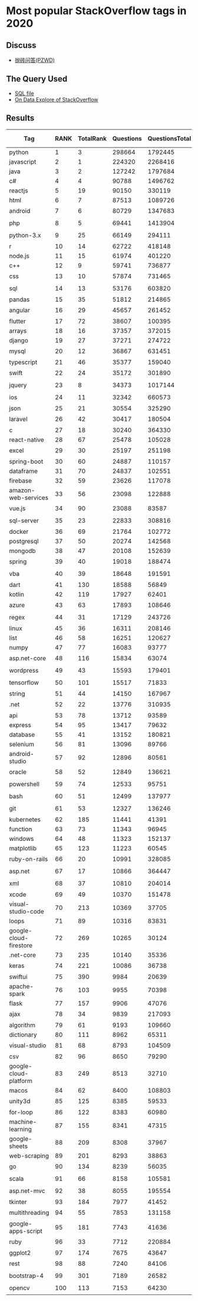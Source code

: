 # Most popular StackOverflow tags in 2020

## Discuss

- [抛砖问答(PZWD)](https://pzwd.net/d/25)

## The Query Used

- [SQL file](../queries/most-popular-stackoverflow-tags-in-nq-20yy.sql)
- [On Data Explore of StackOverflow](https://data.stackexchange.com/stackoverflow/revision/1460196/1792865/most-popular-stackoverflow-tags-in-2020)

## Results

| Tag                    | RANK | TotalRank | Questions | QuestionsTotal | Rank Changes |
| ---------------------- | ---- | --------- | --------- | -------------- | ------------ |
| python                 | 1    | 3         | 298664    | 1792445        | -            |
| javascript             | 2    | 1         | 224320    | 2268416        | -            |
| java                   | 3    | 2         | 127242    | 1797684        | -            |
| c#                     | 4    | 4         | 90788     | 1496762        | -            |
| reactjs                | 5    | 19        | 90150     | 330119         | ⬆️ 4         |
| html                   | 6    | 7         | 87513     | 1089726        | ⬆️ 1         |
| android                | 7    | 6         | 80729     | 1347683        | ⬇️ 2         |
| php                    | 8    | 5         | 69441     | 1413904        | ⬇️ 2         |
| python-3.x             | 9    | 25        | 66149     | 294111         | ⬇️ 1         |
| r                      | 10   | 14        | 62722     | 418148         | ⬆️ 1         |
| node.js                | 11   | 15        | 61974     | 401220         | ⬆️ 4         |
| c++                    | 12   | 9         | 59741     | 736877         | ⬆️ 2         |
| css                    | 13   | 10        | 57874     | 731465         | ⬇️ 1         |
| sql                    | 14   | 13        | 53176     | 603820         | ⬇️ 1         |
| pandas                 | 15   | 35        | 51812     | 214865         | ⬆️ 1         |
| angular                | 16   | 29        | 45657     | 261452         | ⬇️ 6         |
| flutter                | 17   | 72        | 38607     | 100395         | ⬆️ 15        |
| arrays                 | 18   | 16        | 37357     | 372015         | ⬆️ 3         |
| django                 | 19   | 27        | 37271     | 274722         | ⬆️ 4         |
| mysql                  | 20   | 12        | 36867     | 631451         | ⬇️ 3         |
| typescript             | 21   | 46        | 35377     | 159040         | ⬆️ 1         |
| swift                  | 22   | 24        | 35172     | 301890         | ⬇️ 3         |
| jquery                 | 23   | 8         | 34373     | 1017144        | ⬇️ 5         |
| ios                    | 24   | 11        | 32342     | 660573         | ⬇️ 4         |
| json                   | 25   | 21        | 30554     | 325290         | -            |
| laravel                | 26   | 42        | 30417     | 180504         | ⬇️ 2         |
| c                      | 27   | 18        | 30240     | 364330         | ⬆️ 1         |
| react-native           | 28   | 67        | 25478     | 105028         | ⬆️ 3         |
| excel                  | 29   | 30        | 25197     | 251198         | ⬇️ 3         |
| spring-boot            | 30   | 60        | 24887     | 110157         | -            |
| dataframe              | 31   | 70        | 24837     | 102551         | ⬆️ 8         |
| firebase               | 32   | 59        | 23626     | 117078         | ⬆️ 3         |
| amazon-web-services    | 33   | 56        | 23098     | 122888         | ⬆️ 5         |
| vue.js                 | 34   | 90        | 23088     | 83587          | ⬇️ 1         |
| sql-server             | 35   | 23        | 22833     | 308816         | ⬇️ 8         |
| docker                 | 36   | 69        | 21764     | 102772         | -            |
| postgresql             | 37   | 50        | 20274     | 142568         | ⬆️ 3         |
| mongodb                | 38   | 47        | 20108     | 152639         | ⬆️ 4         |
| spring                 | 39   | 40        | 19018     | 188474         | ⬇️ 2         |
| vba                    | 40   | 39        | 18648     | 191591         | ⬇️ 11        |
| dart                   | 41   | 130       | 18588     | 56849          | ⬆️ 19        |
| kotlin                 | 42   | 119       | 17927     | 62401          | ⬆️ 2         |
| azure                  | 43   | 63        | 17893     | 108646         | ⬇️ 2         |
| regex                  | 44   | 31        | 17129     | 243726         | ⬇️ 10        |
| linux                  | 45   | 36        | 16311     | 208146         | ⬆️ 7         |
| list                   | 46   | 58        | 16251     | 120627         | ⬆️ 10        |
| numpy                  | 47   | 77        | 16083     | 93777          | ⬆️ 2         |
| asp.net-core           | 48   | 116       | 15834     | 63074          | ⬇️ 1         |
| wordpress              | 49   | 43        | 15593     | 179401         | ⬇️ 6         |
| tensorflow             | 50   | 101       | 15517     | 71833          | ⬇️ 4         |
| string                 | 51   | 44        | 14150     | 167967         | ⬆️ 4         |
| .net                   | 52   | 22        | 13776     | 310935         | ⬇️ 7         |
| api                    | 53   | 78        | 13712     | 93589          | ⬆️ 17        |
| express                | 54   | 95        | 13417     | 79632          | ⬆️ 9         |
| database               | 55   | 41        | 13152     | 180821         | ⬆️ 2         |
| selenium               | 56   | 81        | 13096     | 89766          | ⬆️ 5         |
| android-studio         | 57   | 92        | 12896     | 80561          | ⬆️ 24        |
| oracle                 | 58   | 52        | 12849     | 136621         | ⬇️ 7         |
| powershell             | 59   | 74        | 12533     | 95751          | ⬇️ 5         |
| bash                   | 60   | 51        | 12499     | 137977         | ⬇️ 10        |
| git                    | 61   | 53        | 12327     | 136246         | ⬇️ 3         |
| kubernetes             | 62   | 185       | 11441     | 41391          | ⬆️ 4         |
| function               | 63   | 73        | 11343     | 96945          | ⬆️ 10        |
| windows                | 64   | 48        | 11323     | 152137         | -            |
| matplotlib             | 65   | 123       | 11223     | 60545          | ⬆️ 13        |
| ruby-on-rails          | 66   | 20        | 10991     | 328085         | ⬇️ 18        |
| asp.net                | 67   | 17        | 10866     | 364447         | ⬇️ 14        |
| xml                    | 68   | 37        | 10810     | 204014         | ⬇️ 6         |
| xcode                  | 69   | 49        | 10370     | 151478         | ⬆️ 5         |
| visual-studio-code     | 70   | 213       | 10369     | 37705          | ⬆️ 24        |
| loops                  | 71   | 89        | 10316     | 83831          | ⬆️ 5         |
| google-cloud-firestore | 72   | 269       | 10265     | 30124          | ⬆️ 18        |
| .net-core              | 73   | 235       | 10140     | 35336          | ⬆️ 2         |
| keras                  | 74   | 221       | 10086     | 36738          | ⬇️ 2         |
| swiftui                | 75   | 390       | 9984      | 20639          | new          |
| apache-spark           | 76   | 103       | 9955      | 70398          | ⬇️ 11        |
| flask                  | 77   | 157       | 9906      | 47076          | ⬆️ 18        |
| ajax                   | 78   | 34        | 9839      | 217093         | ⬇️ 19        |
| algorithm              | 79   | 61        | 9193      | 109660         | ⬆️ 4         |
| dictionary             | 80   | 111       | 8962      | 65311          | ⬆️ 9         |
| visual-studio          | 81   | 68        | 8793      | 104509         | ⬇️ 4         |
| csv                    | 82   | 96        | 8650      | 79290          | -            |
| google-cloud-platform  | 83   | 249       | 8513      | 32710          | ⬆️ 5         |
| macos                  | 84   | 62        | 8400      | 108803         | ⬆️ 3         |
| unity3d                | 85   | 125       | 8385      | 59533          | ⬇️ 16        |
| for-loop               | 86   | 122       | 8383      | 60980          | new          |
| machine-learning       | 87   | 155       | 8341      | 47315          | ⬇️ 3         |
| google-sheets          | 88   | 209       | 8308      | 37967          | ⬆️ 3         |
| web-scraping           | 89   | 201       | 8293      | 38863          | new          |
| go                     | 90   | 134       | 8239      | 56035          | ⬇️ 10        |
| scala                  | 91   | 66        | 8158      | 105581         | ⬇️ 20        |
| asp.net-mvc            | 92   | 38        | 8055      | 195554         | ⬇️ 25        |
| tkinter                | 93   | 184       | 7977      | 41452          | new          |
| multithreading         | 94   | 55        | 7853      | 131158         | ⬇️ 9         |
| google-apps-script     | 95   | 181       | 7743      | 41636          | ⬇️ 3         |
| ruby                   | 96   | 33        | 7712      | 220884         | ⬇️ 28        |
| ggplot2                | 97   | 174       | 7675      | 43647          | new          |
| rest                   | 98   | 88        | 7240      | 84106          | ⬇️ 12        |
| bootstrap-4            | 99   | 301       | 7189      | 26582          | ⬇️ 1         |
| opencv                 | 100  | 113       | 7153      | 64230          | ⬇️ 4         |

